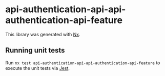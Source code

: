# api-authentication-api-api-authentication-api-feature

This library was generated with [Nx](https://nx.dev).

## Running unit tests

Run `nx test api-authentication-api-api-authentication-api-feature` to execute the unit tests via [Jest](https://jestjs.io).
